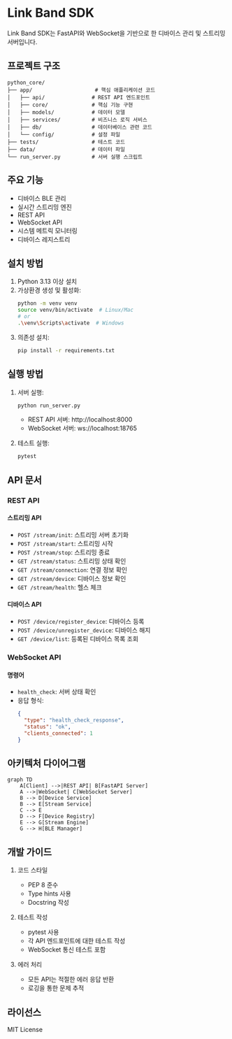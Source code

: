 # Link Band SDK

Link Band SDK는 FastAPI와 WebSocket을 기반으로 한 디바이스 관리 및 스트리밍 서버입니다.

## 프로젝트 구조

```
python_core/
├── app/                    # 핵심 애플리케이션 코드
│   ├── api/               # REST API 엔드포인트
│   ├── core/              # 핵심 기능 구현
│   ├── models/            # 데이터 모델
│   ├── services/          # 비즈니스 로직 서비스
│   ├── db/                # 데이터베이스 관련 코드
│   └── config/            # 설정 파일
├── tests/                 # 테스트 코드
├── data/                  # 데이터 파일
└── run_server.py          # 서버 실행 스크립트
```

## 주요 기능

- 디바이스 BLE 관리
- 실시간 스트리밍 엔진
- REST API
- WebSocket API
- 시스템 메트릭 모니터링
- 디바이스 레지스트리

## 설치 방법

1. Python 3.13 이상 설치
2. 가상환경 생성 및 활성화:
   ```bash
   python -m venv venv
   source venv/bin/activate  # Linux/Mac
   # or
   .\venv\Scripts\activate  # Windows
   ```
3. 의존성 설치:
   ```bash
   pip install -r requirements.txt
   ```

## 실행 방법

1. 서버 실행:
   ```bash
   python run_server.py
   ```
   - REST API 서버: http://localhost:8000
   - WebSocket 서버: ws://localhost:18765

2. 테스트 실행:
   ```bash
   pytest
   ```

## API 문서

### REST API

#### 스트리밍 API
- `POST /stream/init`: 스트리밍 서버 초기화
- `POST /stream/start`: 스트리밍 시작
- `POST /stream/stop`: 스트리밍 종료
- `GET /stream/status`: 스트리밍 상태 확인
- `GET /stream/connection`: 연결 정보 확인
- `GET /stream/device`: 디바이스 정보 확인
- `GET /stream/health`: 헬스 체크

#### 디바이스 API
- `POST /device/register_device`: 디바이스 등록
- `POST /device/unregister_device`: 디바이스 해지
- `GET /device/list`: 등록된 디바이스 목록 조회

### WebSocket API

#### 명령어
- `health_check`: 서버 상태 확인
- 응답 형식:
  ```json
  {
    "type": "health_check_response",
    "status": "ok",
    "clients_connected": 1
  }
  ```

## 아키텍처 다이어그램

```mermaid
graph TD
    A[Client] -->|REST API| B[FastAPI Server]
    A -->|WebSocket| C[WebSocket Server]
    B --> D[Device Service]
    B --> E[Stream Service]
    C --> E
    D --> F[Device Registry]
    E --> G[Stream Engine]
    G --> H[BLE Manager]
```

## 개발 가이드

1. 코드 스타일
   - PEP 8 준수
   - Type hints 사용
   - Docstring 작성

2. 테스트 작성
   - pytest 사용
   - 각 API 엔드포인트에 대한 테스트 작성
   - WebSocket 통신 테스트 포함

3. 에러 처리
   - 모든 API는 적절한 에러 응답 반환
   - 로깅을 통한 문제 추적

## 라이선스

MIT License
